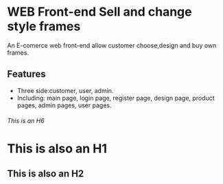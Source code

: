 # WEB Front-end Sell and change style frames
An E-comerce web front-end allow customer choose,design and buy own frames.

## Features
* Three side:customer, user, admin.
* Including: main page, login page, register page, design page, product pages, admin pages, user pages.
###### This is an H6

This is also an H1
==================

This is also an H2
------------------
